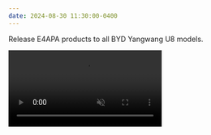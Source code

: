 ```yaml
---
date: 2024-08-30 11:30:00-0400
---
```


Release E4APA products to all BYD Yangwang U8 models.<br>

<video width="60%" height="auto" controls muted>  
  <source src="assets/vid/e4apa.mp4" type="video/mp4">  
</video>

<!-- <video width="60%" height="auto" controls muted>  
  <source src="assets/vid/e4apa-plot.mp4" type="video/mp4">  
</video> -->